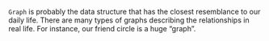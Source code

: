 `Graph` is probably the data structure that has the closest resemblance to our daily life. There are many types of graphs describing the relationships in real life. For instance, our friend circle is a huge “graph”.

